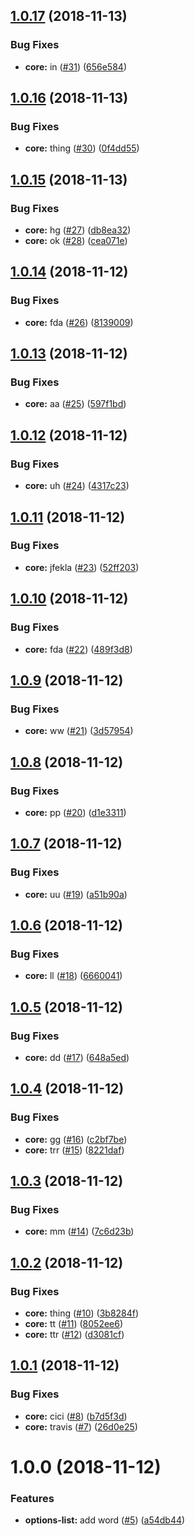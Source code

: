 ## [1.0.17](https://github.com/doc-kit/ui/compare/v1.0.16...v1.0.17) (2018-11-13)


### Bug Fixes

* **core:** in ([#31](https://github.com/doc-kit/ui/issues/31)) ([656e584](https://github.com/doc-kit/ui/commit/656e584))

## [1.0.16](https://github.com/doc-kit/ui/compare/v1.0.15...v1.0.16) (2018-11-13)


### Bug Fixes

* **core:** thing ([#30](https://github.com/doc-kit/ui/issues/30)) ([0f4dd55](https://github.com/doc-kit/ui/commit/0f4dd55))

## [1.0.15](https://github.com/doc-kit/ui/compare/v1.0.14...v1.0.15) (2018-11-13)


### Bug Fixes

* **core:** hg ([#27](https://github.com/doc-kit/ui/issues/27)) ([db8ea32](https://github.com/doc-kit/ui/commit/db8ea32))
* **core:** ok ([#28](https://github.com/doc-kit/ui/issues/28)) ([cea071e](https://github.com/doc-kit/ui/commit/cea071e))

## [1.0.14](https://github.com/doc-kit/ui/compare/v1.0.13...v1.0.14) (2018-11-12)


### Bug Fixes

* **core:** fda ([#26](https://github.com/doc-kit/ui/issues/26)) ([8139009](https://github.com/doc-kit/ui/commit/8139009))

## [1.0.13](https://github.com/doc-kit/ui/compare/v1.0.12...v1.0.13) (2018-11-12)


### Bug Fixes

* **core:** aa ([#25](https://github.com/doc-kit/ui/issues/25)) ([597f1bd](https://github.com/doc-kit/ui/commit/597f1bd))

## [1.0.12](https://github.com/doc-kit/ui/compare/v1.0.11...v1.0.12) (2018-11-12)


### Bug Fixes

* **core:** uh ([#24](https://github.com/doc-kit/ui/issues/24)) ([4317c23](https://github.com/doc-kit/ui/commit/4317c23))

## [1.0.11](https://github.com/doc-kit/ui/compare/v1.0.10...v1.0.11) (2018-11-12)


### Bug Fixes

* **core:** jfekla ([#23](https://github.com/doc-kit/ui/issues/23)) ([52ff203](https://github.com/doc-kit/ui/commit/52ff203))

## [1.0.10](https://github.com/doc-kit/ui/compare/v1.0.9...v1.0.10) (2018-11-12)


### Bug Fixes

* **core:** fda ([#22](https://github.com/doc-kit/ui/issues/22)) ([489f3d8](https://github.com/doc-kit/ui/commit/489f3d8))

## [1.0.9](https://github.com/doc-kit/ui/compare/v1.0.8...v1.0.9) (2018-11-12)


### Bug Fixes

* **core:** ww ([#21](https://github.com/doc-kit/ui/issues/21)) ([3d57954](https://github.com/doc-kit/ui/commit/3d57954))

## [1.0.8](https://github.com/doc-kit/ui/compare/v1.0.7...v1.0.8) (2018-11-12)


### Bug Fixes

* **core:** pp ([#20](https://github.com/doc-kit/ui/issues/20)) ([d1e3311](https://github.com/doc-kit/ui/commit/d1e3311))

## [1.0.7](https://github.com/doc-kit/ui/compare/v1.0.6...v1.0.7) (2018-11-12)


### Bug Fixes

* **core:** uu ([#19](https://github.com/doc-kit/ui/issues/19)) ([a51b90a](https://github.com/doc-kit/ui/commit/a51b90a))

## [1.0.6](https://github.com/doc-kit/ui/compare/v1.0.5...v1.0.6) (2018-11-12)


### Bug Fixes

* **core:** ll ([#18](https://github.com/doc-kit/ui/issues/18)) ([6660041](https://github.com/doc-kit/ui/commit/6660041))

## [1.0.5](https://github.com/doc-kit/ui/compare/v1.0.4...v1.0.5) (2018-11-12)


### Bug Fixes

* **core:** dd ([#17](https://github.com/doc-kit/ui/issues/17)) ([648a5ed](https://github.com/doc-kit/ui/commit/648a5ed))

## [1.0.4](https://github.com/doc-kit/ui/compare/v1.0.3...v1.0.4) (2018-11-12)


### Bug Fixes

* **core:** gg ([#16](https://github.com/doc-kit/ui/issues/16)) ([c2bf7be](https://github.com/doc-kit/ui/commit/c2bf7be))
* **core:** trr ([#15](https://github.com/doc-kit/ui/issues/15)) ([8221daf](https://github.com/doc-kit/ui/commit/8221daf))

## [1.0.3](https://github.com/doc-kit/ui/compare/v1.0.2...v1.0.3) (2018-11-12)


### Bug Fixes

* **core:** mm ([#14](https://github.com/doc-kit/ui/issues/14)) ([7c6d23b](https://github.com/doc-kit/ui/commit/7c6d23b))

## [1.0.2](https://github.com/doc-kit/ui/compare/v1.0.1...v1.0.2) (2018-11-12)


### Bug Fixes

* **core:** thing ([#10](https://github.com/doc-kit/ui/issues/10)) ([3b8284f](https://github.com/doc-kit/ui/commit/3b8284f))
* **core:** tt ([#11](https://github.com/doc-kit/ui/issues/11)) ([8052ee6](https://github.com/doc-kit/ui/commit/8052ee6))
* **core:** ttr ([#12](https://github.com/doc-kit/ui/issues/12)) ([d3081cf](https://github.com/doc-kit/ui/commit/d3081cf))

## [1.0.1](https://github.com/doc-kit/ui/compare/v1.0.0...v1.0.1) (2018-11-12)


### Bug Fixes

* **core:** cici ([#8](https://github.com/doc-kit/ui/issues/8)) ([b7d5f3d](https://github.com/doc-kit/ui/commit/b7d5f3d))
* **core:** travis ([#7](https://github.com/doc-kit/ui/issues/7)) ([26d0e25](https://github.com/doc-kit/ui/commit/26d0e25))

# 1.0.0 (2018-11-12)


### Features

* **options-list:** add word ([#5](https://github.com/doc-kit/ui/issues/5)) ([a54db44](https://github.com/doc-kit/ui/commit/a54db44))
